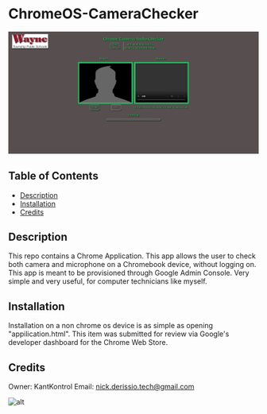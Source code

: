# ChromeOS-CameraChecker

![ChromeOS Camera Checker](https://github.com/KantKontrol/ChromeOS-CameraChecker/blob/main/screenshots/new.jpg?raw=true)

## Table of Contents

* [Description](#description)
* [Installation](#installation)
* [Credits](#credits)

## Description
This repo contains a Chrome Application. This app allows the user to check both camera and microphone on a Chromebook device, without logging on. This app is meant to be provisioned through Google Admin Console. Very simple and very useful, for computer technicians like myself.

## Installation
Installation on a non chrome os device is as simple as opening "appilication.html". This item was submitted for review via Google's developer dashboard for the Chrome Web Store.

## Credits

Owner: KantKontrol Email: nick.derissio.tech@gmail.com

![alt](https://avatars0.githubusercontent.com/u/57921318?v=4)


